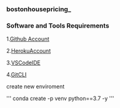### bostonhousepricing_


### Software and Tools Requirements

1.[Github Account](https://github.com)

2.[HerokuAccount](https://heroku.com)

3.[VSCodeIDE](https://code.visualstudio.com/)

4.[GitCLI](https://git-scm.com/book/en/v2/Getting-Started-the-Command-Line)


create  new enviroment

'''
conda create -p venv python==3.7 -y
'''





